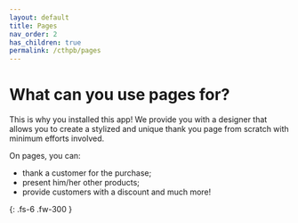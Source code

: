 ```yaml
---
layout: default
title: Pages
nav_order: 2
has_children: true
permalink: /cthpb/pages
---
```


# What can you use pages for?

This is why you installed this app!
We provide you with a designer that allows you to create a stylized and unique thank you page from scratch with minimum efforts involved.

On pages, you can:
* thank a customer for the purchase;
* present him/her other products;
* provide customers with a discount and much more!

{: .fs-6 .fw-300 }
